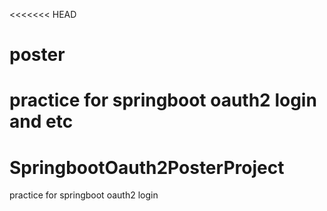 <<<<<<< HEAD
# poster
 practice for springboot oauth2 login and etc
=======
# SpringbootOauth2PosterProject
practice for springboot oauth2 login
